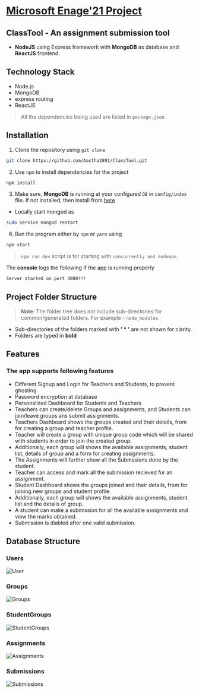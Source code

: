 
# [Microsoft Enage'21 Project](https://github.com/Aastha2891/ClassTool)

## ClassTool - An assignment submission tool

- **NodeJS** using Express framework with **MongoDB** as database and **ReactJS** frontend.

## Technology Stack

- Node.js
- MongoDB
- express routing
- ReactJS

> All the dependencies being used are listed in `package.json`.


## Installation

1. Clone the repository using `git clone` 
```bash
git clone https://github.com/Aastha2891/ClassTool.git
```

2. Use `npm` to install dependencies for the project

```bash
npm install
```

3. Make sure, **MongoDB** is running at your configured `DB` in `config/index` file. If not installed, then install from [here](https://docs.mongodb.com/manual/installation/)

- Locally start mongod as

```bash
sudo service mongod restart
```

 6. Run the program either by `npm` or `yarn` using

```bash
npm start
```
> `npm run dev` script is for starting with `concurrently and nodemon`.


The **console** logs the following if the app is running properly
```bash
Server started on port 3000!!!
```

## Project Folder Structure

> **Note**: The folder tree does not include sub-directories for common/generated folders. For example - `node_modules`.

 - Sub-directories of the folders marked with **' * '** are not shown for clarity.
 - Folders are typed in **bold**


## Features
### The app supports following features

-   Different Signup and Login for Teachers and Students, to prevent ghosting
-   Password encryption at database
-   Personalized Dashboard for Students and Teachers
-   Teachers can create/delete Groups and assignments, and Students can join/leave groups ans submit assignments.
-   Teachers Dashboard shows the groups created and their details, from for creating a group and teacher profile.
-   Teacher will create a group with unique group code which will be shared with students in order to join the created group.
-   Additionally, each group will shows the available assignments, student list, details of group and a form for creating assignments.
-   The Assignments will further show all the Submssions done by the student.
-   Teacher can access and mark all the submission recieved for an assignment. 
-   Student Dashboard shows the groups joined and their details, from for joining new groups and student profile.
-   Additionally, each group will shows the available assignments, student list and the details of group.
-   A student can make a submission for all the available assignments and view the marks obtained.
-   Submission is diabled after one valid submission.

## Database Structure

### Users
![User](https://github.com/Aastha2891/ClassTool/blob/master/screenshots/users.PNG)

### Groups
![Groups](https://github.com/Aastha2891/ClassTool/blob/master/screenshots/groups.PNG)

### StudentGroups
![StudentGroups](https://github.com/Aastha2891/ClassTool/blob/master/screenshots/studentgroups.PNG)

### Assignments
![Assignments](https://github.com/Aastha2891/ClassTool/blob/master/screenshots/assignments.PNG)

### Submissions
![Submissions](https://github.com/Aastha2891/ClassTool/blob/master/screenshots/submissions.PNG)
